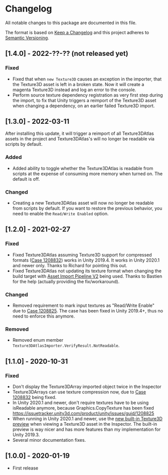 # Changelog
All notable changes to this package are documented in this file.

The format is based on [Keep a Changelog](http://keepachangelog.com/en/1.0.0/)
and this project adheres to [Semantic Versioning](http://semver.org/spec/v2.0.0.html).

## [1.4.0] - 2022-??-?? (not released yet)
### Fixed
 - Fixed that when ```new Texture3D``` causes an exception in the importer, that the Texture3D asset is left in a broken state. Now it will create a magenta Texture3D instead and log an error to the console.
 - Perform source texture dependency registration as very first step during the import, to fix that Unity triggers a reimport of the Texture3D asset when changing a dependency, on an earlier failed Texture3D import.

## [1.3.0] - 2022-03-11
After installing this update, it will trigger a reimport of all Texture3DAtlas assets in the project and Texture3DAtlas's will no longer be readable via scripts by default.
### Added
 - Added ability to toggle whether the Texture3DAtlas is readable from scripts at the expense of consuming more memory when turned on. The default is off.

### Changed
 - Creating a new Texture3DAtlas asset will now no longer be readable from scripts by default. If you want to restore the previous behavior, you need to enable the ```Read/Write Enabled``` option.


## [1.2.0] - 2021-02-27
### Fixed 
 - Fixed Texture3DAtlas assuming Texture3D support for compressed formats ([Case 1208832](https://issuetracker.unity3d.com/issues/unable-to-create-a-texture3d-with-a-compressed-format)) works in Unity 2019.4. It works in Unity 2020.1 and newer only. Thanks to Richard for pointing this out.
 - Fixed Texture3DAtlas not updating its texture format when changing the build target with [Asset Import Pipeline V2](https://blogs.unity3d.com/2019/10/31/the-new-asset-import-pipeline-solid-foundation-for-speeding-up-asset-imports/) being used. Thanks to Bastien for the help (actually providing the fix/workaround).

### Changed
 - Removed requirement to mark input textures as "Read/Write Enable" due to [Case 1208825](https://issuetracker.unity3d.com/product/unity/issues/guid/1208825). The case has been fixed in Unity 2019.4+, thus no need to enforce this anymore.

### Removed
 - Removed enum member ```Texture3DAtlasImporter.VerifyResult.NotReadable```.

## [1.1.0] - 2020-10-31
### Fixed 
 - Don't display the Texture3DArray imported object twice in the Inspector
 - Texture3DArrays can use texture compression now, due to [Case 1208832](https://issuetracker.unity3d.com/product/unity/issues/guid/1208825) being fixed.
 - In Unity 2020.1 and newer, don't require textures have to be using isReadable anymore, because Graphics.CopyTexture has been fixed https://issuetracker.unity3d.com/product/unity/issues/guid/1208825
 - When running in Unity 2020.1 and newer, use the [new built-in Texture3D preview](https://twitter.com/aras_p/status/1252811959616987138?s=20) when viewing a Texture3D asset in the Inspector. The built-in preview is way nicer and has more features than my implementation for Unity 2019.3.
 - Several minor documentation fixes.

 
## [1.0.0] - 2020-01-19
 - First release